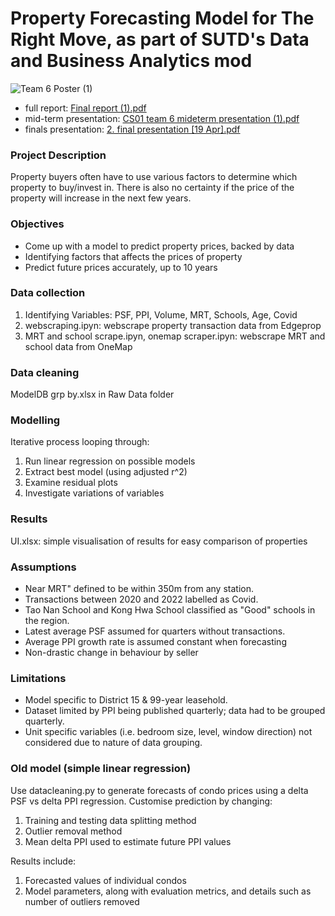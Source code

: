 # Property Forecasting Model for The Right Move, as part of SUTD's Data and Business Analytics mod

![Team 6 Poster (1)](https://user-images.githubusercontent.com/62754885/235295666-df7add55-816c-4741-841c-ab40e03857a3.png)

* full report: [Final report (1).pdf](https://github.com/yuliangod/Property-Prediction-Model/files/11358808/Final.report.1.pdf)
* mid-term presentation: [CS01 team 6 mideterm presentation (1).pdf](https://github.com/yuliangod/Property-Prediction-Model/files/11358798/CS01.team.6.mideterm.presentation.1.pdf)
* finals presentation: [2. final presentation [19 Apr].pdf](https://github.com/yuliangod/Property-Prediction-Model/files/11358801/2.final.presentation.19.Apr.pdf)


### Project Description 
Property buyers often have to use various factors to determine which property to buy/invest in. There is also no certainty if the price of the property will increase in the next few years. 

### Objectives
* Come up with a model to predict property prices, backed by data
* Identifying factors that affects the prices of property
* Predict future prices accurately, up to 10 years

### Data collection
1. Identifying Variables: PSF, PPI, Volume, MRT, Schools, Age, Covid
2. webscraping.ipyn: webscrape property transaction data from Edgeprop
3. MRT and school scrape.ipyn, onemap scraper.ipyn: webscrape MRT and school data from OneMap

### Data cleaning
ModelDB grp by.xlsx in Raw Data folder

### Modelling
Iterative process looping through:
1. Run linear regression on possible models
2. Extract best model (using adjusted r^2)
3. Examine residual plots
4. Investigate variations of variables

### Results
UI.xlsx: simple visualisation of results for easy comparison of properties

### Assumptions
* Near MRT" defined to be within 350m from any station.
* Transactions between 2020 and 2022 labelled as Covid.
* Tao Nan School and Kong Hwa School classified as "Good"
schools in the region.
* Latest average PSF assumed for quarters without
transactions.
* Average PPI growth rate is assumed constant when forecasting
* Non-drastic change in behaviour by seller

### Limitations
* Model specific to District 15 & 99-year leasehold.
* Dataset limited by PPI being published quarterly;
data had to be grouped quarterly.
* Unit specific variables (i.e. bedroom size, level,
window direction) not considered due to nature of
data grouping.

### Old model (simple linear regression)
Use datacleaning.py to generate forecasts of condo prices using a delta PSF vs delta PPI regression.
Customise prediction by changing:
1. Training and testing data splitting method
2. Outlier removal method
3. Mean delta PPI used to estimate future PPI values

Results include:
1. Forecasted values of individual condos
2. Model parameters, along with evaluation metrics, and details such as number of outliers removed
